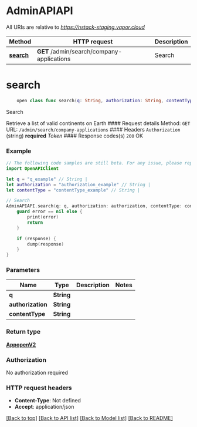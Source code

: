 # AdminAPIAPI

All URIs are relative to *https://nstack-staging.vapor.cloud*

Method | HTTP request | Description
------------- | ------------- | -------------
[**search**](AdminAPIAPI.md#search) | **GET** /admin/search/company-applications | Search


# **search**
```swift
    open class func search(q: String, authorization: String, contentType: String, completion: @escaping (_ data: AppopenV2?, _ error: Error?) -> Void)
```

Search

Retrieve a list of valid continents on Earth  #### Request details Method:    `GET`  URL:    `/admin/search/company-applications`  #### Headers  `Authorization` (string) **required** _Token_  #### Response codes(s) `200` OK

### Example 
```swift
// The following code samples are still beta. For any issue, please report via http://github.com/OpenAPITools/openapi-generator/issues/new
import OpenAPIClient

let q = "q_example" // String | 
let authorization = "authorization_example" // String | 
let contentType = "contentType_example" // String | 

// Search
AdminAPIAPI.search(q: q, authorization: authorization, contentType: contentType) { (response, error) in
    guard error == nil else {
        print(error)
        return
    }

    if (response) {
        dump(response)
    }
}
```

### Parameters

Name | Type | Description  | Notes
------------- | ------------- | ------------- | -------------
 **q** | **String** |  | 
 **authorization** | **String** |  | 
 **contentType** | **String** |  | 

### Return type

[**AppopenV2**](AppopenV2.md)

### Authorization

No authorization required

### HTTP request headers

 - **Content-Type**: Not defined
 - **Accept**: application/json

[[Back to top]](#) [[Back to API list]](../README.md#documentation-for-api-endpoints) [[Back to Model list]](../README.md#documentation-for-models) [[Back to README]](../README.md)

